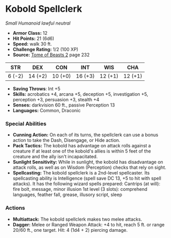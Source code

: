 # Kobold Spellclerk

*Small* *Humanoid* *lawful neutral*

- **Armor Class:** 12
- **Hit Points:** 21 (6d6)
- **Speed:** walk 30 ft.
- **Challenge Rating:** 1/2 (100 XP)
- **Source:** [Tome of Beasts 2](https://koboldpress.com/kpstore/product/tome-of-beasts-2-for-5th-edition) page 232

| STR | DEX | CON | INT | WIS | CHA |
| --- | --- | --- | --- | --- | --- |
| 6 (-2) | 14 (+2) | 10 (+0) | 16 (+3) | 12 (+1) | 12 (+1) |

- **Saving Throws**: Int +5
- **Skills:** acrobatics +4, arcana +5, deception +5, investigation +5, perception +3, persuasion +3, stealth +4
- **Senses:** darkvision 60 ft., passive Perception 13
- **Languages:** Common, Draconic

### Special Abilities

- **Cunning Action:** On each of its turns, the spellclerk can use a bonus action to take the Dash, Disengage, or Hide action.
- **Pack Tactics:** The kobold has advantage on attack rolls against a creature if at least one of the kobold's allies is within 5 feet of the creature and the ally isn't incapacitated.
- **Sunlight Sensitivity:** While in sunlight, the kobold has disadvantage on attack rolls, as well as on Wisdom (Perception) checks that rely on sight.
- **Spellcasting:** The kobold spellclerk is a 2nd-level spellcaster. Its spellcasting ability is Intelligence (spell save DC 13, +5 to hit with spell attacks). It has the following wizard spells prepared:
Cantrips (at will): fire bolt, message, minor illusion
1st level (3 slots): comprehend languages, feather fall, grease, illusory script, sleep

### Actions

- **Multiattack:** The kobold spellclerk makes two melee attacks.
- **Dagger:** Melee or Ranged Weapon Attack: +4 to hit, reach 5 ft. or range 20/60 ft., one target. Hit: 4 (1d4 + 2) piercing damage.


